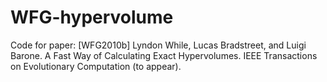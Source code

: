 WFG-hypervolume
===============

Code for paper: [WFG2010b] Lyndon While, Lucas Bradstreet, and Luigi Barone. A Fast Way of Calculating Exact Hypervolumes. IEEE Transactions on Evolutionary Computation (to appear).
